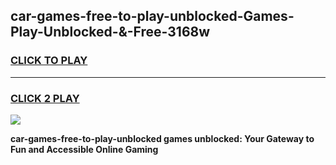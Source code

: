 
## car-games-free-to-play-unblocked-Games-Play-Unblocked-&-Free-3168w
<h3>
<a href="https://premium76.site?title=car-games-free-to-play-unblocked&ref=24A">CLICK TO PLAY</a></h3>
<hr>

<h3>
<a href="https://premium76.site?title=car-games-free-to-play-unblocked&ref=24A">CLICK 2 PLAY</a>
  
</h3>

<a href="https://premium76.site?title=car-games-free-to-play-unblocked&ref=24A"><img src="https://clearcache.store/games.png"></a>


**car-games-free-to-play-unblocked games unblocked: Your Gateway to Fun and Accessible Online Gaming**
